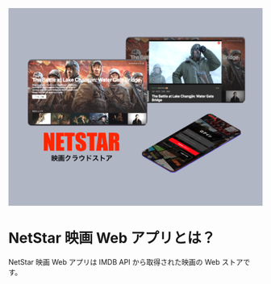 ![Screenshot](netstar.png)

# NetStar 映画 Web アプリとは？

NetStar 映画 Web アプリは IMDB API から取得された映画の Web ストアです。
